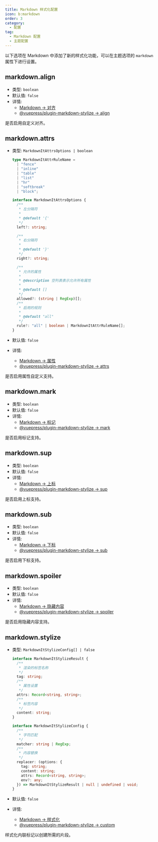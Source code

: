```yaml
---
title: Markdown 样式化配置
icon: b:markdown
order: 3
category:
  - 配置
tag:
  - Markdown 配置
  - 主题配置
---
```


以下选项在 Markdown 中添加了新的样式化功能，可以在主题选项的 `markdown` 属性下进行设置。

## markdown.align

- 类型: `boolean`
- 默认值: `false`
- 详情:
  - [Markdown → 对齐](../../guide/markdown/stylize/align.md)
  - [@vuepress/plugin-markdown-stylize → align][align]

是否启用自定义对齐。

## markdown.attrs

- 类型: `MarkdownItAttrsOptions | boolean`

  ```ts
  type MarkdownItAttrRuleName =
    | "fence"
    | "inline"
    | "table"
    | "list"
    | "hr"
    | "softbreak"
    | "block";

  interface MarkdownItAttrsOptions {
    /**
     * 左分隔符
     *
     * @default '{'
     */
    left?: string;

    /**
     * 右分隔符
     *
     * @default '}'
     */
    right?: string;

    /**
     * 允许的属性
     *
     * @description 空列表表示允许所有属性
     *
     * @default []
     */
    allowed?: (string | RegExp)[];
    /**
     * 启用的规则
     *
     * @default "all"
     */
    rule?: "all" | boolean | MarkdownItAttrRuleName[];
  }
  ```

- 默认值: `false`
- 详情:
  - [Markdown → 属性](../../guide/markdown/stylize/attrs.md)
  - [@vuepress/plugin-markdown-stylize → attrs][attrs]

是否启用属性自定义支持。

## markdown.mark

- 类型: `boolean`
- 默认值: `false`
- 详情:
  - [Markdown → 标记](../../guide/markdown/stylize/mark.md)
  - [@vuepress/plugin-markdown-stylize → mark][mark]

是否启用标记支持。

## markdown.sup

- 类型: `boolean`
- 默认值: `false`
- 详情:
  - [Markdown → 上标](../../guide/markdown/stylize/sup-sub.md)
  - [@vuepress/plugin-markdown-stylize → sup][sup]

是否启用上标支持。

## markdown.sub

- 类型: `boolean`
- 默认值: `false`
- 详情:
  - [Markdown → 下标](../../guide/markdown/stylize/sup-sub.md)
  - [@vuepress/plugin-markdown-stylize → sub][sub]

是否启用下标支持。

## markdown.spoiler

- 类型: `boolean`
- 默认值: `false`
- 详情:
  - [Markdown → 隐藏内容](../../guide/markdown/stylize/spoiler.md)
  - [@vuepress/plugin-markdown-stylize → spoiler][spoiler]

是否启用隐藏内容支持。

## markdown.stylize

- 类型: `MarkdownItStylizeConfig[] | false`

  ```ts
  interface MarkdownItStylizeResult {
    /**
     * 渲染的标签名称
     */
    tag: string;
    /**
     * 属性设置
     */
    attrs: Record<string, string>;
    /**
     * 标签内容
     */
    content: string;
  }

  interface MarkdownItStylizeConfig {
    /**
     * 字符匹配
     */
    matcher: string | RegExp;
    /**
     * 内容替换
     */
    replacer: (options: {
      tag: string;
      content: string;
      attrs: Record<string, string>;
      env?: any;
    }) => MarkdownItStylizeResult | null | undefined | void;
  }
  ```

- 默认值: `false`
- 详情:
  - [Markdown → 样式化](../../guide/markdown/stylize/stylize.md)
  - [@vuepress/plugin-markdown-stylize → custom][stylize]

样式化内联标记以创建所需的片段。

[align]: https://ecosystem.vuejs.press/zh/plugins/markdown/markdown-stylize.html#align
[attrs]: https://ecosystem.vuejs.press/zh/plugins/markdown/markdown-stylize.html#attrs
[mark]: https://ecosystem.vuejs.press/zh/plugins/markdown/markdown-stylize.html#mark
[sup]: https://ecosystem.vuejs.press/zh/plugins/markdown/markdown-stylize.html#sup
[sub]: https://ecosystem.vuejs.press/zh/plugins/markdown/markdown-stylize.html#sub
[spoiler]: https://ecosystem.vuejs.press/zh/plugins/markdown/markdown-stylize.html#spoiler
[stylize]: https://ecosystem.vuejs.press/zh/plugins/markdown/markdown-stylize.html#custom
